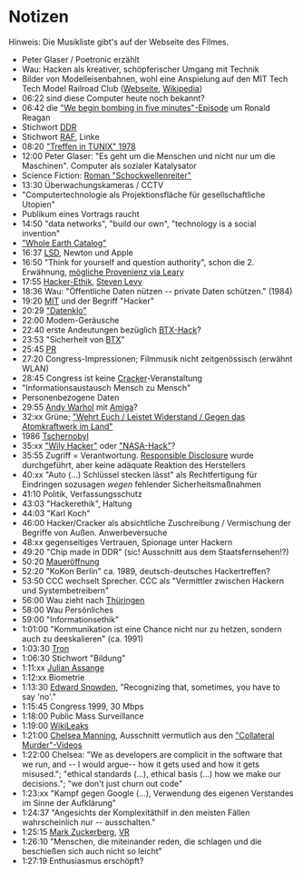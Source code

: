 # Notizen

Hinweis: Die Musikliste gibt's auf der Webseite des Filmes.

* Peter Glaser / Poetronic erzählt
* Wau: Hacken als kreativer, schöpferischer Umgang mit Technik
* Bilder von Modelleisenbahnen, wohl eine Anspielung auf den MIT Tech
  Tech Model Railroad Club ([Webseite](https://tmrc.mit.edu/), [Wikipedia](https://en.wikipedia.org/wiki/Tech_Model_Railroad_Club))
* 06:22 sind diese Computer heute noch bekannt?
* 06:42 die ["We begin bombing in five minutes"-Episode](https://de.wikipedia.org/wiki/We_begin_bombing_in_five_minutes)
  um Ronald Reagan
* Stichwort [DDR](https://de.wikipedia.org/wiki/Deutsche_Demokratische_Republik)
* Stichwort [RAF](https://de.wikipedia.org/wiki/Rote_Armee_Fraktion), Linke
* 08:20 ["Treffen in TUNIX" 1978](https://de.wikipedia.org/wiki/Treffen_in_Tunix)
* 12:00 Peter Glaser: "Es geht um die Menschen und nicht nur um die Maschinen".
  Computer als sozialer Katalysator
* Science Fiction: [Roman "Schockwellenreiter"](https://de.wikipedia.org/wiki/Der_Schockwellenreiter)
* 13:30 Überwachungskameras / CCTV
* "Computertechnologie als Projektionsfläche für gesellschaftliche Utopien"
* Publikum eines Vortrags raucht
* 14:50 "data networks", "build our own", "technology is a social invention"
* ["Whole Earth Catalog"](https://de.wikipedia.org/wiki/Whole_Earth_Catalog)
* 16:37 [LSD](https://de.wikipedia.org/wiki/LSD), Newton und Apple
* 16:50 "Think for yourself and question authority", schon die 2. Erwähnung, [mögliche Provenienz via Leary](https://en.wikiquote.org/wiki/Timothy_Leary)
* 17:55 [Hacker-Ethik](https://en.wikipedia.org/wiki/Hacker_ethic#The_hacker_ethics),
  [Steven Levy](https://en.wikipedia.org/wiki/Steven_Levy)
* 18:36 Wau: "Öffentliche Daten nützen -- private Daten schützen." (1984)
* 19:20 [MIT](https://de.wikipedia.org/wiki/Massachusetts_Institute_of_Technology) und der Begriff "Hacker"
* 20:29 ["Datenklo"](https://de.wikipedia.org/wiki/Datenklo)
* 22:00 Modem-Geräusche
* 22:40 erste Andeutungen bezüglich [BTX-Hack](https://de.wikipedia.org/wiki/BTX-Hack)?
* 23:53 "Sicherheit von [BTX](https://de.wikipedia.org/wiki/Bildschirmtext)"
* 25:45 [PR](https://de.wikipedia.org/wiki/Public_Relations)
* 27:20 Congress-Impressionen; Filmmusik nicht zeitgenössisch (erwähnt WLAN)
* 28:45 Congress ist keine [Cracker](https://de.wikipedia.org/wiki/Cracker_(Computersicherheit))-Veranstaltung
* "Informationsaustausch Mensch zu Mensch"
* Personenbezogene Daten
* 29:55 [Andy Warhol](https://de.wikipedia.org/wiki/Andy_Warhol) mit
  [Amiga](https://de.wikipedia.org/wiki/Amiga)?
* 32:xx Grüne; ["Wehrt Euch / Leistet Widerstand / Gegen das Atomkraftwerk im Land"](https://de.wikipedia.org/wiki/Anti-Atomkraft-Bewegung_in_Deutschland#Symbole_und_Slogans)
* 1986 [Tschernobyl](https://de.wikipedia.org/wiki/Nuklearkatastrophe_von_Tschernobyl)
* 35:xx ["Wily Hacker"](https://en.wikipedia.org/wiki/Clifford_Stoll#Career)
  oder ["NASA-Hack"](https://de.wikipedia.org/wiki/Chaos_Computer_Club#NASA-Hack)?
* 35:55 Zugriff = Verantwortung. [Responsible Disclosure](https://de.wikipedia.org/wiki/Responsible_Disclosure_(IT-Sicherheit))
  wurde durchgeführt, aber keine adäquate Reaktion des Herstellers
* 40:xx "Auto (...) Schlüssel stecken lässt" als Rechtfertigung für Eindringen sozusagen *wegen* fehlender Sicherheitsmaßnahmen
* 41:10 Politik, Verfassungsschutz
* 43:03 "Hackerethik", Haltung
* 44:03 "Karl Koch"
* 46:00 Hacker/Cracker als absichtliche Zuschreibung / Vermischung der
  Begriffe von Außen. Anwerbeversuche
* 48:xx gegenseitiges Vertrauen, Spionage unter Hackern
* 49:20 "Chip made in DDR" (sic! Ausschnitt aus dem Staatsfernsehen!?)
* 50:20 [Maueröffnung](https://de.wikipedia.org/wiki/Berliner_Mauer#Mauerfall)
* 52:20 "KoKon Berlin" ca. 1989, deutsch-deutsches Hackertreffen?
* 53:50 CCC wechselt Sprecher. CCC als "Vermittler zwischen Hackern
  und Systembetreibern"
* 56:00 Wau zieht nach [Thüringen](https://de.wikipedia.org/wiki/Th%C3%BCringen)
* 58:00 Wau Persönliches
* 59:00 "Informationsethik"
* 1:01:00 "Kommunikation ist eine Chance nicht nur zu hetzen, sondern
  auch zu deeskalieren" (ca. 1991)
* 1:03:30 [Tron](https://de.wikipedia.org/wiki/Tron_(Hacker))
* 1:06:30 Stichwort "Bildung"
* 1:11:xx [Julian Assange](https://de.wikipedia.org/wiki/Julian_Assange)
* 1:12:xx Biometrie
* 1:13:30 [Edward Snowden](https://de.wikipedia.org/wiki/Edward_Snowden),
  "Recognizing that, sometimes, you have to say 'no'."
* 1:15:45 Congress 1999, 30 Mbps
* 1:18:00 Public Mass Surveillance
* 1:19:00 [WikiLeaks](https://de.wikipedia.org/wiki/WikiLeaks)
* 1:21:00 [Chelsea Manning](https://de.wikipedia.org/wiki/Chelsea_Manning),
  Ausschnitt vermutlich aus den ["Collateral Murder"-Videos](https://de.wikipedia.org/wiki/Luftangriffe_in_Bagdad_am_12._Juli_2007)
* 1:22:00 Chelsea: "We as developers are complicit in the software
  that we run, and -- I would argue-- how it gets used and how it gets
  misused."; "ethical standards (...), ethical basis (...) how we make
  our decisions."; "we don't just churn out code"
* 1:23:xx "Kampf gegen Google (...), Verwendung des eigenen Verstandes
  im Sinne der Aufklärung"
* 1:24:37 "Angesichts der Komplexitäthilf in den meisten Fällen
  wahrscheinlich nur -- ausschalten."
* 1:25:15 [Mark Zuckerberg](https://de.wikipedia.org/wiki/Mark_Zuckerberg),
  [VR](https://de.wikipedia.org/wiki/Virtual_Reality)
* 1:26:10 "Menschen, die miteinander reden, die schlagen und die
  beschießen sich auch nicht so leicht"
* 1:27:19 Enthusiasmus erschöpft?

